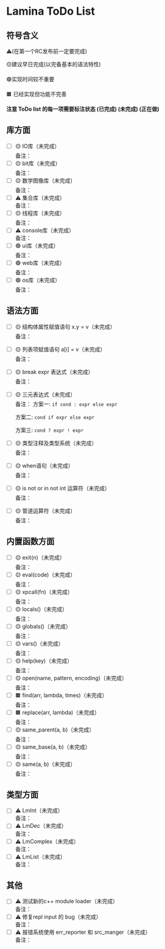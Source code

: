 # Lamina ToDo List

## 符号含义
⚠️(在第一个RC发布前一定要完成)

🟡建议早日完成(以完备基本的语法特性)

🟢实现时间较不重要

🟧 已经实现但功能不完善


<b> 注意 ToDo list 的每一项需要标注状态 (已完成) (未完成) (正在做)
</b>

## 库方面
- [ ] 🟡 IO库（未完成）<br>     备注：
- [ ] 🟡 bit库（未完成）<br>     备注：
- [ ] 🟡 数学图像库（未完成）<br>     备注：
- [ ] ⚠️ 集合库（未完成）<br>     备注：
- [ ] 🟡 线程库（未完成）<br>     备注：
- [ ] ⚠️ console库（未完成）<br>     备注：
- [ ] 🟢 ui库（未完成）<br>     备注：
- [ ] 🟢 web库（未完成）<br>     备注：
- [ ] 🟢 os库（未完成）<br>     备注：

## 语法方面
- [ ] 🟡 结构体属性赋值语句 x.y = v（未完成）<br>     备注：
- [ ] 🟡 列表项赋值语句 a[i] = v（未完成）<br>     备注：
- [ ] 🟡 break expr 表达式（未完成）<br>     备注：
- [ ] 🟡 三元表达式（未完成）<br>     备注：
    方案一: `if cond : expr else expr`

    方案二: `cond if expr else expr`

    方案三:  `cond ? expr ! expr`
- [ ] 🟡 类型注释及类型系统（未完成）<br>     备注：
- [ ] 🟡 when语句（未完成）<br>     备注：
- [ ] 🟡 is not or in not int 运算符（未完成）<br>     备注：
- [ ] 🟡 管道运算符（未完成）<br>     备注：

## 内置函数方面
- [ ] 🟡 exit(n)（未完成）<br>     备注：
- [ ] 🟡 eval(code)（未完成）<br>     备注：
- [ ] 🟡 xpcall(fn)（未完成）<br>     备注：
- [ ] 🟡 locals()（未完成）<br>     备注：
- [ ] 🟡 globals()（未完成）<br>     备注：
- [ ] 🟡 vars()（未完成）<br>     备注：
- [ ] 🟡 help(key)（未完成）<br>     备注：
- [ ] 🟡 open(name, pattern, encoding)（未完成）<br>     备注：
- [ ] 🟧 find(arr, lambda, times)（未完成）<br>     备注：
- [ ] 🟧 replace(arr, lambda)（未完成）<br>     备注：
- [ ] 🟡 same_parent(a, b)（未完成）<br>     备注：
- [ ] 🟡 same_base(a, b)（未完成）<br>     备注：
- [ ] 🟡 same(a, b)（未完成）<br>     备注：

## 类型方面
- [ ] ⚠️ LmInt（未完成）<br>     备注：
- [ ] ⚠️ LmDec（未完成）<br>     备注：
- [ ] ⚠️ LmComplex（未完成）<br>     备注：
- [ ] ⚠️ LmList（未完成）<br>     备注：

## 其他
- [ ] ⚠️ 测试新的c++ module loader（未完成）<br>     备注：
- [ ] ⚠️ 修复repl input 的 bug（未完成）<br>     备注：
- [ ] ⚠️ 报错系统使用 err_reporter 和 src_manger（未完成）<br>     备注：
